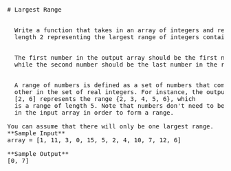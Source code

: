 <pre>
# Largest Range


  Write a function that takes in an array of integers and returns an array of
  length 2 representing the largest range of integers contained in that array.


  The first number in the output array should be the first number in the range,
  while the second number should be the last number in the range.


  A range of numbers is defined as a set of numbers that come right after each
  other in the set of real integers. For instance, the output array
  [2, 6] represents the range {2, 3, 4, 5, 6}, which
  is a range of length 5. Note that numbers don't need to be sorted or adjacent
  in the input array in order to form a range.

You can assume that there will only be one largest range.
**Sample Input**
array = [1, 11, 3, 0, 15, 5, 2, 4, 10, 7, 12, 6]

**Sample Output**
[0, 7]

</pre>
